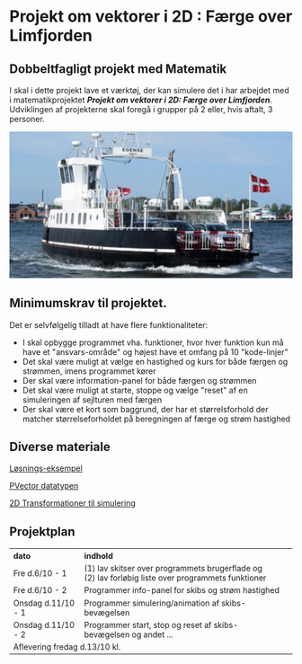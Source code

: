 # Projekt om vektorer i 2D : Færge over Limfjorden 
## Dobbeltfagligt projekt med Matematik

I skal i dette projekt lave et værktøj, der kan simulere det i har arbejdet med i matematikprojektet ***Projekt om vektorer i 2D: Færge over Limfjorden***.
Udviklingen af projekterne skal foregå i grupper på 2 eller, hvis aftalt, 3 personer.

![faerge.png](faerge.png)

## Minimumskrav til projektet. 

Det er selvfølgelig tilladt at have flere funktionaliteter:
- I skal opbygge programmet vha. funktioner, hvor hver funktion kun må have et "ansvars-område" og højest have et omfang på 10 "kode-linjer"
- Det skal være muligt at vælge en hastighed og kurs for både færgen og strømmen, imens programmet kører 
- Der skal være information-panel for både færgen og strømmen
- Det skal være muligt at starte, stoppe og vælge "reset" af en simuleringen af sejlturen med færgen
- Der skal være et kort som baggrund, der har et størrelsforhold der matcher størrelseforholdet på beregningen af færge og strøm hastighed


## Diverse materiale

[Løsnings-eksempel](projekt1eksempel.md)

[PVector datatypen](https://processing.org/reference/PVector.html)

[2D Transformationer til simulering](https://processing.org/tutorials/transform2d)

## Projektplan

<table>
    <th style = "text-align: left">dato</th>
    <th style = "text-align: left">indhold</th>
  <tr>
    <td style = "text-align: left">Fre d.6/10 - 1</td>
    <td style = "text-align: left">(1) lav skitser over programmets brugerflade og </br> 
                                    (2) lav forløbig liste over programmets funktioner</td>
    <td> 
  </tr>
  <tr>
    <td style = "text-align: left">Fre d.6/10 - 2</td>
    <td style = "text-align: left">Programmer info-panel for skibs og strøm hastighed</td>
    <td> 
  </tr>
  <tr>
    <td style = "text-align: left">Onsdag d.11/10 - 1</td>
    <td style = "text-align: left">Programmer simulering/animation af skibs-bevægelsen</td>
  </tr>
    <tr>
    <td style = "text-align: left">Onsdag d.11/10 - 2</td>
    <td style = "text-align: left">Programmer start, stop og reset af skibs-bevægelsen og andet ...</td>
  </tr>
  <tr>
    <td colspan="3" style = "text-align: left">Aflevering fredag d.13/10 kl.</td>
  </tr>
</table>

